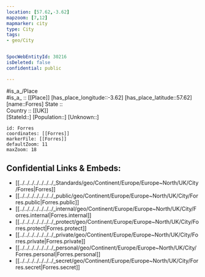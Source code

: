 ```yaml
---
location: [57.62,-3.62] 
mapzoom: [7,12] 
mapmarker: city 
type: City
tags:
- geo/City


SpocWebEntityId: 30216
isDeleted: false
confidential: public

---
```

#is_a_/Place  
#is_a_ :: [[Place]] 
[has_place_longitude::-3.62] 
[has_place_latitude::57.62] 
[name::Forres] 
State ::  
Country :: [[UK]]  
[StateId::] 
[Population::] 
[Unknown::] 


```leaflet
id: Forres
coordinates: [[Forres]] 
markerFile: [[Forres]] 
defaultZoom: 11 
maxZoom: 18
```


## Confidential Links & Embeds: 
- [[../../../../../../../_Standards/geo/Continent/Europe/Europe~North/UK/City/Forres|Forres]] 
- [[../../../../../../../_public/geo/Continent/Europe/Europe~North/UK/City/Forres.public|Forres.public]] 
- [[../../../../../../../_internal/geo/Continent/Europe/Europe~North/UK/City/Forres.internal|Forres.internal]] 
- [[../../../../../../../_protect/geo/Continent/Europe/Europe~North/UK/City/Forres.protect|Forres.protect]] 
- [[../../../../../../../_private/geo/Continent/Europe/Europe~North/UK/City/Forres.private|Forres.private]] 
- [[../../../../../../../_personal/geo/Continent/Europe/Europe~North/UK/City/Forres.personal|Forres.personal]] 
- [[../../../../../../../_secret/geo/Continent/Europe/Europe~North/UK/City/Forres.secret|Forres.secret]] 
